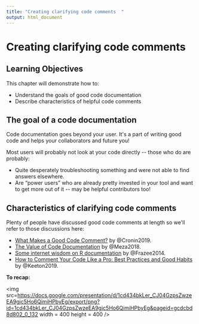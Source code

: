 ```yaml
---
title: "Creating clarifying code comments  "
output: html_document
---
```


# Creating clarifying code comments

## Learning Objectives

This chapter will demonstrate how to:

- Understand the goals of good code documentation
- Describe characteristics of helpful code comments

## The goal of a code documentation

Code documentation goes beyond your user.
It's a part of writing good code and helps your collaborators and future you!

Most users will probably not look at your code directly -- those who do are probably:

- Quite desperately troubleshooting something and were not able to find answers elsewhere.
- Are “power users” who are already pretty invested in your tool and want to get more out of it -- may be helpful contributors too!

## Characteristics of clarifying code comments

Plenty of people have discussed good code comments at length so we'll refer to those discussions here: 

- [What Makes a Good Code Comment?](https://itnext.io/what-makes-a-good-code-comment-5267debd2c24) by @Cronin2019.  
- [The Value of Code Documentation](https://www.olioapps.com/blog/the-value-of-code-documentation/) by @Meza2018.  
- [Some internet wisdom on R documentation](http://alyssafrazee.com/2014/04/20/rdocs.html) by @Frazee2014.  
- [How to Comment Your Code Like a Pro: Best Practices and Good Habits](https://www.elegantthemes.com/blog/wordpress/how-to-comment-your-code-like-a-pro-best-practices-and-good-habits) by @Keeton2019.  

**To recap:**

<img src=https://docs.google.com/presentation/d/1cd434bkLer_CJ04GzpsZwzeEA9gjc5Ho6QimiHPbyEg/export/png?id=1cd434bkLer_CJ04GzpsZwzeEA9gjc5Ho6QimiHPbyEg&pageid=gcdcbd8d802_0_132 width = 400 height = 400 />

